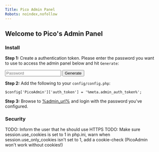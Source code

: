 ```yaml
---
Title: Pico Admin Panel
Robots: noindex,nofollow
---
```


<style type="text/css">
    .admin-auth-token[data-auth-token=""] {
        display: none;
    }
</style>

## Welcome to Pico's Admin Panel

### Install

**Step 1:** Create a authentication token. Please enter the password you want
to use to access the admin panel below and hit `Generate`:

<form action="" method="post">
    <input type="password" name="password" placeholder="Password" />
    <input type="submit" value="Generate" />
</form>

<div class="admin-auth-token" data-auth-token="%meta.admin_auth_token%" markdown="1">

**Step 2:** Add the following to your `config/config.php`:

```
$config['PicoAdmin']['auth_token'] = '%meta.admin_auth_token%';
```

**Step 3:** Browse to <a href="%admin_url%">%admin_url%</a> and login with the
password you've configured.

</div>

### Security

TODO: Inform the user that he should use HTTPS
TODO: Make sure session.use_cookies is set to 1 in php.ini, warn when session.use_only_cookies isn't set to 1, add a cookie-check (PicoAdmin won't work without cookies!)
